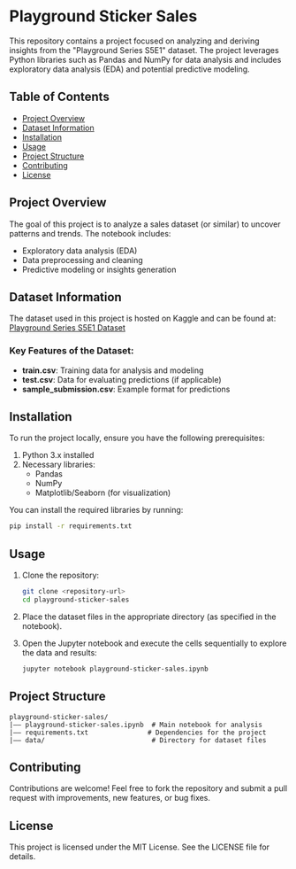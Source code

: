 # Playground Sticker Sales

This repository contains a project focused on analyzing and deriving insights from the "Playground Series S5E1" dataset. The project leverages Python libraries such as Pandas and NumPy for data analysis and includes exploratory data analysis (EDA) and potential predictive modeling.

## Table of Contents

- [Project Overview](#project-overview)
- [Dataset Information](#dataset-information)
- [Installation](#installation)
- [Usage](#usage)
- [Project Structure](#project-structure)
- [Contributing](#contributing)
- [License](#license)

## Project Overview

The goal of this project is to analyze a sales dataset (or similar) to uncover patterns and trends. The notebook includes:
- Exploratory data analysis (EDA)
- Data preprocessing and cleaning
- Predictive modeling or insights generation

## Dataset Information

The dataset used in this project is hosted on Kaggle and can be found at:
[Playground Series S5E1 Dataset](https://www.kaggle.com/competitions/playground-series-s5e1/overview)

### Key Features of the Dataset:
- **train.csv**: Training data for analysis and modeling
- **test.csv**: Data for evaluating predictions (if applicable)
- **sample_submission.csv**: Example format for predictions

## Installation

To run the project locally, ensure you have the following prerequisites:

1. Python 3.x installed
2. Necessary libraries:
   - Pandas
   - NumPy
   - Matplotlib/Seaborn (for visualization)

You can install the required libraries by running:
```bash
pip install -r requirements.txt
```

## Usage

1. Clone the repository:
   ```bash
   git clone <repository-url>
   cd playground-sticker-sales
   ```

2. Place the dataset files in the appropriate directory (as specified in the notebook).

3. Open the Jupyter notebook and execute the cells sequentially to explore the data and results:
   ```bash
   jupyter notebook playground-sticker-sales.ipynb
   ```

## Project Structure

```
playground-sticker-sales/
|—— playground-sticker-sales.ipynb  # Main notebook for analysis
|—— requirements.txt               # Dependencies for the project
|—— data/                           # Directory for dataset files
```

## Contributing

Contributions are welcome! Feel free to fork the repository and submit a pull request with improvements, new features, or bug fixes.

## License

This project is licensed under the MIT License. See the LICENSE file for details.


